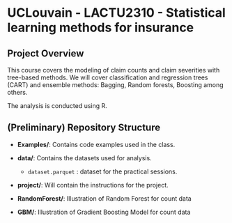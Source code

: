# UCLouvain - LACTU2310 - Statistical learning methods for insurance

## Project Overview

This course covers the modeling of claim counts and claim severities with tree-based methods. We will cover classification and regression trees (CART) and ensemble methods: Bagging, Random forests, Boosting among others.

The analysis is conducted using R.

## (Preliminary) Repository Structure 
- **Examples/**: Contains code examples used in the class.

- **data/**: Contains the datasets used for analysis.
  - `dataset.parquet` : dataset for the practical sessions.

- **project/**: Will contain the instructions for the project.

- **RandomForest/**: Illustration of Random Forest for count data

- **GBM/**: Illustration of Gradient Boosting Model for count data
